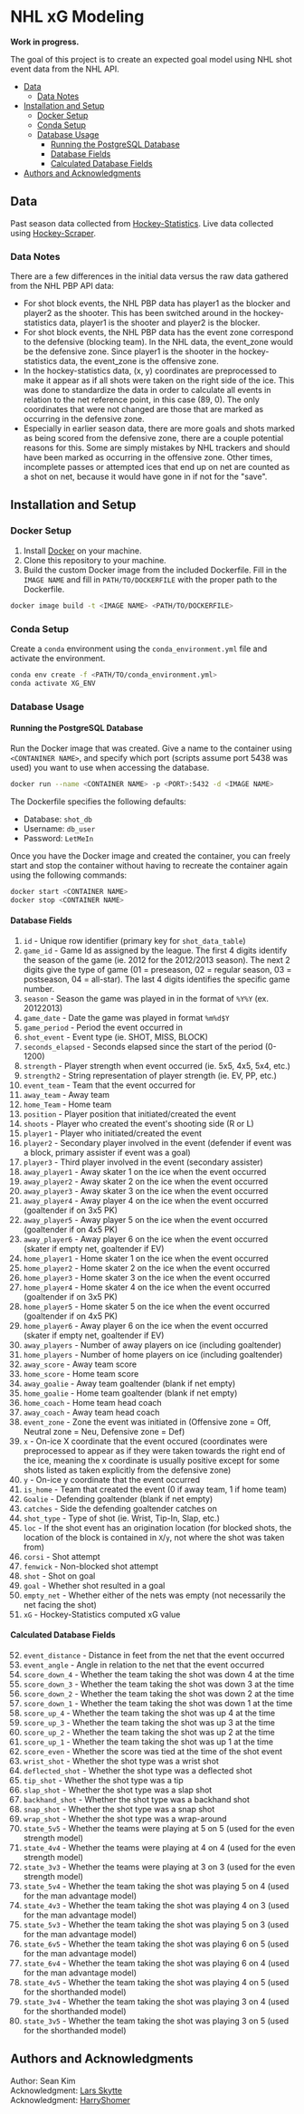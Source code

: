 # NHL xG Modeling 

**Work in progress.**

The goal of this project is to create an expected goal model using NHL shot event data from the NHL API. 

- [Data](#data)
    - [Data Notes](#data-notes)
- [Installation and Setup](#installation-and-setup)
    - [Docker Setup](#docker-setup)
    - [Conda Setup](#conda-setup)
    - [Database Usage](#database-usage)
        - [Running the PostgreSQL Database](#running-the-postgresql-database)
        - [Database Fields](#database-fields)
        - [Calculated Database Fields](#calculated-database-fields)
- [Authors and Acknowledgments](#authors-and-acknowledgments)

## Data 

Past season data collected from [Hockey-Statistics](https://hockey-statistics.com/shot-data/). Live data collected using [Hockey-Scraper](https://github.com/HarryShomer/Hockey-Scraper).

### Data Notes 
There are a few differences in the initial data versus the raw data gathered from the NHL PBP API data:
- For shot block events, the NHL PBP data has player1 as the blocker and player2 as the shooter. This has been switched around in the hockey-statistics data, player1 is the shooter and player2 is the blocker.  
- For shot block events, the NHL PBP data has the event zone correspond to the defensive (blocking team). In the NHL data, the event_zone would be the defensive zone. Since player1 is the shooter in the hockey-statistics data, the event_zone is the offensive zone.  
- In the hockey-statistics data, (x, y) coordinates are preprocessed to make it appear as if all shots were taken on the right side of the ice. This was done to standardize the data in order to calculate all events in relation to the net reference point, in this case (89, 0). The only coordinates that were not changed are those that are marked as occurring in the defensive zone.  
- Especially in earlier season data, there are more goals and shots marked as being scored from the defensive zone, there are a couple potential reasons for this. Some are simply mistakes by NHL trackers and should have been marked as occurring in the offensive zone. Other times, incomplete passes or attempted ices that end up on net are counted as a shot on net, because it would have gone in if not for the "save". 

## Installation and Setup

### Docker Setup

1. Install [Docker](https://docs.docker.com/get-docker/) on your machine. 
2. Clone this repository to your machine. 
3. Build the custom Docker image from the included Dockerfile. Fill in the `IMAGE NAME` and fill in `PATH/TO/DOCKERFILE` with the proper path to the Dockerfile.   
```bash
docker image build -t <IMAGE NAME> <PATH/TO/DOCKERFILE>
```

### Conda Setup

Create a `conda` environment using the `conda_environment.yml` file and activate the environment. 

```bash
conda env create -f <PATH/TO/conda_environment.yml>  
conda activate XG_ENV
```

### Database Usage 

#### Running the PostgreSQL Database 

Run the Docker image that was created. Give a name to the container using `<CONTANINER NAME>`, and specify which port (scripts assume port 5438 was used) you want to use when accessing the database.  

```bash
docker run --name <CONTAINER NAME> -p <PORT>:5432 -d <IMAGE NAME>
```  

The Dockerfile specifies the following defaults:
* Database: `shot_db` 
* Username: `db_user`
* Password: `LetMeIn`  

Once you have the Docker image and created the container, you can freely start and stop the container without having to recreate the container again using the following commands: 

```bash
docker start <CONTAINER NAME>
docker stop <CONTAINER NAME>
```

#### Database Fields

1. `id` - Unique row identifier (primary key for `shot_data_table`)
2. `game_id` - Game Id as assigned by the league. The first 4 digits identify the season of the game (ie. 2012 for the 2012/2013 season). The next 2 digits give the type of game (01 = preseason, 02 = regular season, 03 = postseason, 04 = all-star). The last 4 digits identifies the specific game number. 
3. `season` - Season the game was played in in the format of `%Y%Y` (ex. 20122013)
4. `game_date` - Date the game was played in format `%m%d$Y`
5. `game_period` - Period the event occurred in
6. `shot_event` - Event type (ie. SHOT, MISS, BLOCK)
7. `seconds_elapsed` - Seconds elapsed since the start of the period (0-1200)
8. `strength` - Player strength when event occurred (ie. 5x5, 4x5, 5x4, etc.)
9. `strength2` - String representation of player strength (ie. EV, PP, etc.)
10. `event_team` - Team that the event occurred for 
11. `away_team` - Away team 
12. `home_Team` - Home team 
13. `position` - Player position that initiated/created the event 
14. `shoots` - Player who created the event's shooting side (R or L)
15. `player1` - Player who initiated/created the event 
16. `player2` - Secondary player involved in the event (defender if event was a block, primary assister if event was a goal)
17. `player3` - Third player involved in the event (secondary assister)
18. `away_player1` - Away skater 1 on the ice when the event occurred
19. `away_player2` - Away skater 2 on the ice when the event occurred
20. `away_player3` - Away skater 3 on the ice when the event occurred
21. `away_player4` - Away player 4 on the ice when the event occurred (goaltender if on 3x5 PK)
22. `away_player5` - Away player 5 on the ice when the event occurred (goaltender if on 4x5 PK)
23. `away_player6` - Away player 6 on the ice when the event occurred (skater if empty net, goaltender if EV)
24. `home_player1` - Home skater 1 on the ice when the event occurred
25. `home_player2` - Home skater 2 on the ice when the event occurred
26. `home_player3` - Home skater 3 on the ice when the event occurred 
27. `home_player4` - Home skater 4 on the ice when the event occurred (goaltender if on 3x5 PK)
28. `home_player5` - Home skater 5 on the ice when the event occurred (goaltender if on 4x5 PK)
29. `home_player6` - Away player 6 on the ice when the event occurred (skater if empty net, goaltender if EV)
30. `away_players` - Number of away players on ice (including goaltender)
31. `home_players` - Number of home players on ice (including goaltender)
32. `away_score` - Away team score 
33. `home_score` - Home team score 
34. `away_goalie` - Away team goaltender (blank if net empty)
35. `home_goalie` - Home team goaltender (blank if net empty)
36. `home_coach` - Home team head coach 
37. `away_coach` - Away team head coach 
38. `event_zone` - Zone the event was initiated in (Offensive zone = Off, Neutral zone = Neu, Defensive zone = Def)
39. `x` - On-ice X coordinate that the event occured (coordinates were preprocessed to appear as if they were taken towards the right end of the ice, meaning the x coordinate is usually positive except for some shots listed as taken explicitly from the defensive zone) 
40. `y` - On-ice y coordinate that the event occurred
41. `is_home` - Team that created the event (0 if away team, 1 if home team)
42. `Goalie` - Defending goaltender (blank if net empty)
43. `catches` - Side the defending goaltender catches on 
44. `shot_type` - Type of shot (ie. Wrist, Tip-In, Slap, etc.)
45. `loc` - If the shot event has an origination location (for blocked shots, the location of the block is contained in `X`/`y`, not where the shot was taken from)
46. `corsi` - Shot attempt 
47. `fenwick` - Non-blocked shot attempt 
48. `shot` - Shot on goal 
49. `goal` - Whether shot resulted in a goal 
50. `empty_net` - Whether either of the nets was empty (not necessarily the net facing the shot)
51. `xG` - Hockey-Statistics computed xG value 

#### Calculated Database Fields

52. `event_distance` - Distance in feet from the net that the event occurred 
53. `event_angle` - Angle in relation to the net that the event occurred
54. `score_down_4` - Whether the team taking the shot was down 4 at the time 
55. `score_down_3` - Whether the team taking the shot was down 3 at the time 
56. `score_down_2` - Whether the team taking the shot was down 2 at the time
57. `score_down_1` - Whether the team taking the shot was down 1 at the time 
58. `score_up_4` - Whether the team taking the shot was up 4 at the time 
59. `score_up_3` - Whether the team taking the shot was up 3 at the time
60. `score_up_2` - Whether the team taking the shot was up 2 at the time 
61. `score_up_1` - Whether the team taking the shot was up 1 at the time
62. `score_even` - Whether the score was tied at the time of the shot event
63. `wrist_shot` - Whether the shot type was a wrist shot
64. `deflected_shot` - Whether the shot type was a deflected shot 
65. `tip_shot` - Whether the shot type was a tip 
66. `slap_shot` - Whether the shot type was a slap shot
67. `backhand_shot` - Whether the shot type was a backhand shot 
68. `snap_shot` - Whether the shot type was a snap shot 
69. `wrap_shot` - Whether the shot type was a wrap-around 
70. `state_5v5` - Whether the teams were playing at 5 on 5 (used for the even strength model)
71. `state_4v4` - Whether the teams were playing at 4 on 4 (used for the even strength model)
72. `state_3v3` - Whether the teams were playing at 3 on 3 (used for the even strength model)
73. `state_5v4` - Whether the team taking the shot was playing 5 on 4 (used for the man advantage model)
74. `state_4v3` - Whether the team taking the shot was playing 4 on 3 (used for the man advantage model)
75. `state_5v3` - Whether the team taking the shot was playing 5 on 3 (used for the man advantage model)
76. `state_6v5` - Whether the team taking the shot was playing 6 on 5 (used for the man advantage model)
77. `state_6v4` - Whether the team taking the shot was playing 6 on 4 (used for the man advantage model)
78. `state_4v5` - Whether the team taking the shot was playing 4 on 5 (used for the shorthanded model)
79. `state_3v4` - Whether the team taking the shot was playing 3 on 4 (used for the shorthanded model)
80. `state_3v5` - Whether the team taking the shot was playing 3 on 5 (used for the shorthanded model)

## Authors and Acknowledgments 

Author: Sean Kim  
Acknowledgment: [Lars Skytte](https://twitter.com/HockeySkytte)  
Acknowledgment: [HarryShomer](https://github.com/HarryShomer)